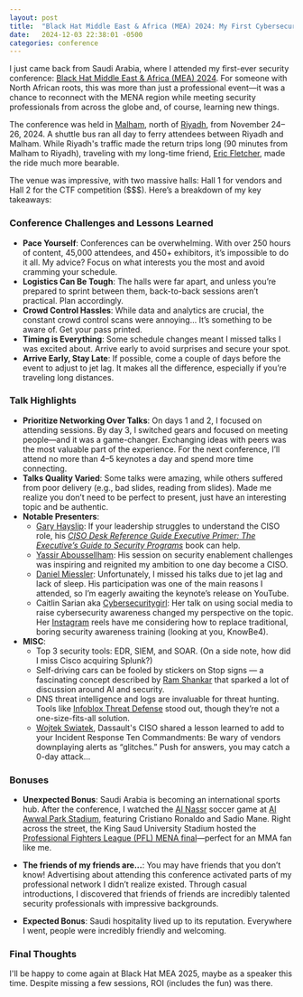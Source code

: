 ```yaml
---
layout: post
title:  "Black Hat Middle East & Africa (MEA) 2024: My First Cybersecurity Conference"
date:   2024-12-03 22:38:01 -0500
categories: conference
---
```


I just came back from Saudi Arabia, where I attended my first-ever security conference: [Black Hat Middle East & Africa (MEA) 2024](https://blackhatmea.com). For someone with North African roots, this was more than just a professional event—it was a chance to reconnect with the MENA region while meeting security professionals from across the globe and, of course, learning new things.

The conference was held in [Malham](https://maps.app.goo.gl/DoRNUYP3Arcj32gV7), north of [Riyadh](https://maps.app.goo.gl/T98pe6f8sAaeqpbUA), from November 24–26, 2024. A shuttle bus ran all day to ferry attendees between Riyadh and Malham. While Riyadh's traffic made the return trips long (90 minutes from Malham to Riyadh), traveling with my long-time friend, [Eric Fletcher](https://www.linkedin.com/in/ericefletcher), made the ride much more bearable.

The venue was impressive, with two massive halls: Hall 1 for vendors and Hall 2 for the CTF competition ($$$). Here’s a breakdown of my key takeaways:

### **Conference Challenges and Lessons Learned**

- **Pace Yourself**: Conferences can be overwhelming. With over 250 hours of content, 45,000 attendees, and 450+ exhibitors, it’s impossible to do it all. My advice? Focus on what interests you the most and avoid cramming your schedule.
- **Logistics Can Be Tough**: The halls were far apart, and unless you’re prepared to sprint between them, back-to-back sessions aren’t practical. Plan accordingly.
- **Crowd Control Hassles**: While data and analytics are crucial, the constant crowd control scans were annoying... It’s something to be aware of. Get your pass printed.
- **Timing is Everything**: Some schedule changes meant I missed talks I was excited about. Arrive early to avoid surprises and secure your spot.
- **Arrive Early, Stay Late**: If possible, come a couple of days before the event to adjust to jet lag. It makes all the difference, especially if you’re traveling long distances.

### **Talk Highlights**

- **Prioritize Networking Over Talks**: On days 1 and 2, I focused on attending sessions. By day 3, I switched gears and focused on meeting people—and it was a game-changer. Exchanging ideas with peers was the most valuable part of the experience. For the next conference, I’ll attend no more than 4–5 keynotes a day and spend more time connecting.
- **Talks Quality Varied**: Some talks were amazing, while others suffered from poor delivery (e.g., bad slides, reading from slides). Made me realize you don’t need to be perfect to present, just have an interesting topic and be authentic.
- **Notable Presenters**:
  - [Gary Hayslip](https://blackhatmea.com/speaker/gary-hayslip-0): If your leadership struggles to understand the CISO role, his *[CISO Desk Reference Guide Executive Primer: The Executive’s Guide to Security Programs](https://www.amazon.com/CISO-Reference-Guide-Executive-Primer/dp/1955976058)* book can help.
  - [Yassir Aboussellham](https://blackhatmea.com/speaker/yassir-abousselham-0): His session on security enablement challenges was inspiring and reignited my ambition to one day become a CISO.
  - [Daniel Miessler](https://blackhatmea.com/speaker/daniel-miessler-0): Unfortunately, I missed his talks due to jet lag and lack of sleep. His participation was one of the main reasons I attended, so I’m eagerly awaiting the keynote’s release on YouTube.
  - Caitlin Sarian aka [Cybersecuritygirl](https://blackhatmea.com/speaker/caitlin-sarian): Her talk on using social media to raise cybersecurity awareness changed my perspective on the topic. Her [Instagram](https://www.instagram.com/cybersecuritygirl/) reels have me considering how to replace traditional, boring security awareness training (looking at you, KnowBe4).
- **MISC**:
  - Top 3 security tools: EDR, SIEM, and SOAR. (On a side note, how did I miss Cisco acquiring Splunk?)
  - Self-driving cars can be fooled by stickers on Stop signs — a fascinating concept described by [Ram Shankar](https://www.amazon.com/Not-Bug-But-Sticker-Learning/dp/1119883989) that sparked a lot of discussion around AI and security.
  - DNS threat intelligence and logs are invaluable for threat hunting. Tools like [Infoblox Threat Defense](https://www.infoblox.com/products/threat-defense/) stood out, though they’re not a one-size-fits-all solution.
  - [Wojtek Swiatek](https://blackhatmea.com/speaker/wojtek-swiatek), Dassault's CISO shared a lesson learned to add to your Incident Response Ten Commandments: Be wary of vendors downplaying alerts as “glitches.” Push for answers, you may catch a 0-day attack... 

### **Bonuses**

- **Unexpected Bonus**: Saudi Arabia is becoming an international sports hub. After the conference, I watched the [Al Nassr](https://alnassr-shop.com) soccer game at [Al Awwal Park Stadium](https://www.victoryarena.com/en), featuring Cristiano Ronaldo and Sadio Mane. Right across the street, the King Saud University Stadium hosted the [Professional Fighters League (PFL) MENA final](https://pflmma.com/event/2024-mena-4)—perfect for an MMA fan like me.

- **The friends of my friends are...**: You may have friends that you don’t know! Advertising about attending this conference activated parts of my professional network I didn’t realize existed. Through casual introductions, I discovered that friends of friends are incredibly talented security professionals with impressive backgrounds.

- **Expected Bonus**: Saudi hospitality lived up to its reputation. Everywhere I went, people were incredibly friendly and welcoming.

### **Final Thoughts**

I'll be happy to come again at Black Hat MEA 2025, maybe as a speaker this time. Despite missing a few sessions, ROI (includes the fun) was there. 
